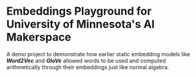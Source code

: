 # Embeddings Playground for University of Minnesota's AI Makerspace
A demo project to demonstrate how earlier static embedding models like ***Word2Vec*** and ***GloVe*** allowed words to be used and computed arithmetically through their embeddings just like normal algebra.
